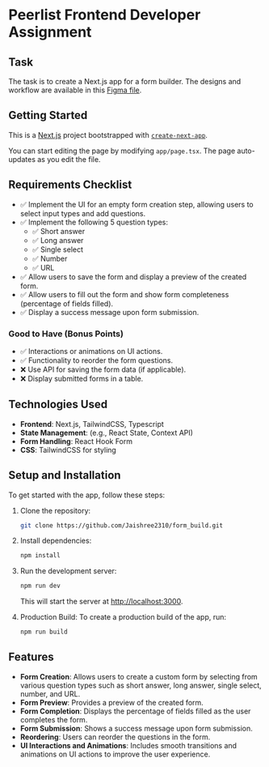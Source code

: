 # Peerlist Frontend Developer Assignment

## Task
The task is to create a Next.js app for a form builder. The designs and workflow are available in this [Figma file](https://www.figma.com/design/8i2pcM7z0jQc0BIUsdEWR5/Assignment-%E2%80%93-Front-End-Dev).

## Getting Started

This is a [Next.js](https://nextjs.org) project bootstrapped with [`create-next-app`](https://nextjs.org/docs/app/api-reference/cli/create-next-app).

You can start editing the page by modifying `app/page.tsx`. The page auto-updates as you edit the file.

## Requirements Checklist

- ✅ Implement the UI for an empty form creation step, allowing users to select input types and add questions.
- ✅ Implement the following 5 question types:
  - ✅ Short answer
  - ✅ Long answer
  - ✅ Single select
  - ✅ Number
  - ✅ URL
- ✅ Allow users to save the form and display a preview of the created form.
- ✅ Allow users to fill out the form and show form completeness (percentage of fields filled).
- ✅ Display a success message upon form submission.

### Good to Have (Bonus Points)
- ✅ Interactions or animations on UI actions.
- ✅ Functionality to reorder the form questions.
- ❌ Use API for saving the form data (if applicable).
- ❌ Display submitted forms in a table.

## Technologies Used
- **Frontend**: Next.js, TailwindCSS, Typescript
- **State Management**: (e.g., React State, Context API)
- **Form Handling**: React Hook Form 
- **CSS**: TailwindCSS for styling

## Setup and Installation

To get started with the app, follow these steps:

1. Clone the repository:
   ```bash
   git clone https://github.com/Jaishree2310/form_build.git
   ```

2. Install dependencies:
   ```bash
   npm install
   ```

3. Run the development server:
   ```bash
   npm run dev
   ```
   This will start the server at [http://localhost:3000](http://localhost:3000).

4. Production Build:
   To create a production build of the app, run:
   ```bash
   npm run build
   ```

## Features

- **Form Creation**: Allows users to create a custom form by selecting from various question types such as short answer, long answer, single select, number, and URL.
- **Form Preview**: Provides a preview of the created form.
- **Form Completion**: Displays the percentage of fields filled as the user completes the form.
- **Form Submission**: Shows a success message upon form submission.
- **Reordering**: Users can reorder the questions in the form.
- **UI Interactions and Animations**: Includes smooth transitions and animations on UI actions to improve the user experience.
